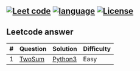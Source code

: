 [![Leet code](https://img.shields.io/badge/LeetCode-passing-green.svg?style=flat)](https://leetcode-cn.com/)
[![language](https://img.shields.io/badge/Language-Python-blue.svg?style=flat)](https://www.python.org/)
[![License](https://img.shields.io/badge/license-MIT-blue.svg)](./LICENSE.md)
---
## Leetcode answer 
| # |  Question | Solution | Difficulty |
|:--: |  :--      |   :--    | :--|
|1    | [TwoSum](https://leetcode.com/problems/two-sum/description/) | [Python3](https://github.com/yangjiahao106/LeetCode/blob/master/Python3/01_Two_Sum.py) |Easy|
